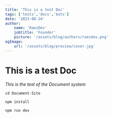 ```yaml
---
title: 'This is a test Doc'
tags: ['tests','docs','bots']
date: '2023-08-24'
author:
    name: 'RaezDev'
    jobtitle: 'Founder'
    picture: '/assets/blog/authors/raezdev.png'
ogImage:
    url: '/assets/blog/preview/cover.jpg'
---
```


# **This is a test Doc**




*This is the test of the Document system*

```cd Document-Site```

```npm install```

```npm run dev```


